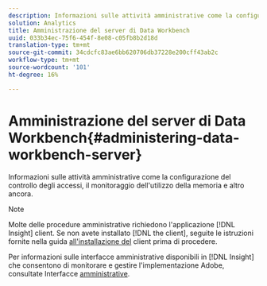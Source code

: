 ```yaml
---
description: Informazioni sulle attività amministrative come la configurazione del controllo degli accessi, il monitoraggio dell'utilizzo della memoria e altro ancora.
solution: Analytics
title: Amministrazione del server di Data Workbench
uuid: 033b34ec-75f6-454f-8e08-c05fb8b2d18d
translation-type: tm+mt
source-git-commit: 34cdcfc83ae6bb620706db37228e200cff43ab2c
workflow-type: tm+mt
source-wordcount: '101'
ht-degree: 16%

---
```



# Amministrazione del server di Data Workbench{#administering-data-workbench-server}

Informazioni sulle attività amministrative come la configurazione del controllo degli accessi, il monitoraggio dell&#39;utilizzo della memoria e altro ancora.

>[!NOTE]
>
>Molte delle procedure amministrative richiedono l&#39;applicazione [!DNL Insight] client. Se non avete installato [!DNL the client], seguite le istruzioni fornite nella guida [all&#39;installazione del](https://docs.adobe.com/content/help/it-IT/data-workbench/using/install/c-data-workbench-client-install.html) client prima di procedere.

Per informazioni sulle interfacce amministrative disponibili in [!DNL Insight] che consentono di monitorare e gestire l&#39;implementazione  Adobe, consultate Interfacce [amministrative](https://docs.adobe.com/content/help/en/data-workbench/using/client/t-open-ins.html#Administrative_Interfaces).
